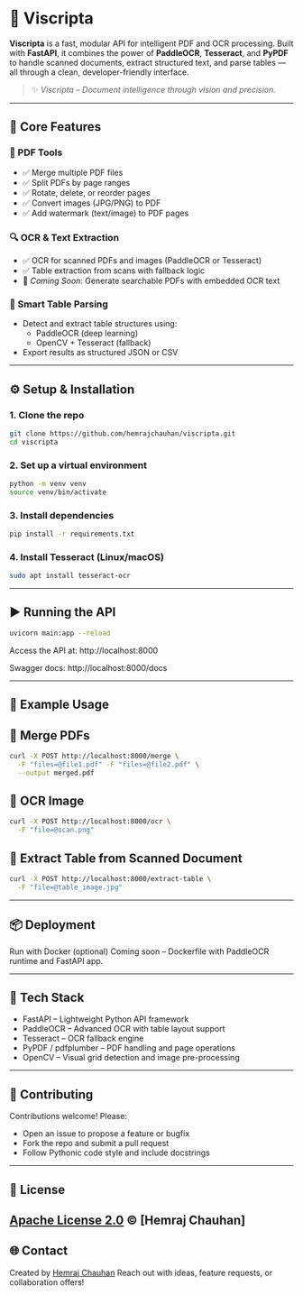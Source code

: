 # 📄 Viscripta

**Viscripta** is a fast, modular API for intelligent PDF and OCR processing. Built with **FastAPI**, it combines the power of **PaddleOCR**, **Tesseract**, and **PyPDF** to handle scanned documents, extract structured text, and parse tables — all through a clean, developer-friendly interface.

> ✨ *Viscripta – Document intelligence through vision and precision.*

---

## 🚀 Core Features

### 📄 PDF Tools
- ✅ Merge multiple PDF files
- ✅ Split PDFs by page ranges
- ✅ Rotate, delete, or reorder pages
- ✅ Convert images (JPG/PNG) to PDF
- ✅ Add watermark (text/image) to PDF pages

### 🔍 OCR & Text Extraction
- ✅ OCR for scanned PDFs and images (PaddleOCR or Tesseract)
- ✅ Table extraction from scans with fallback logic
- 🧪 *Coming Soon*: Generate searchable PDFs with embedded OCR text

### 🧠 Smart Table Parsing
- Detect and extract table structures using:
  - PaddleOCR (deep learning)
  - OpenCV + Tesseract (fallback)
- Export results as structured JSON or CSV

---

## ⚙️ Setup & Installation

### 1. Clone the repo
```bash
git clone https://github.com/hemrajchauhan/viscripta.git
cd viscripta
```

### 2. Set up a virtual environment
```bash
python -m venv venv
source venv/bin/activate
```

### 3. Install dependencies
```bash
pip install -r requirements.txt
```

### 4. Install Tesseract (Linux/macOS)
```bash
sudo apt install tesseract-ocr
```

---

## ▶️ Running the API
```bash
uvicorn main:app --reload
```

Access the API at:
http://localhost:8000

Swagger docs:
http://localhost:8000/docs

---

## 🧪 Example Usage
## 📌 Merge PDFs
```bash
curl -X POST http://localhost:8000/merge \
  -F "files=@file1.pdf" -F "files=@file2.pdf" \
  --output merged.pdf
```

## 📌 OCR Image
```bash
curl -X POST http://localhost:8000/ocr \
  -F "file=@scan.png"
```

## 📌 Extract Table from Scanned Document
```bash
curl -X POST http://localhost:8000/extract-table \
  -F "file=@table_image.jpg"
```

---

## 📦 Deployment
Run with Docker (optional)
Coming soon – Dockerfile with PaddleOCR runtime and FastAPI app.

---

## 🧠 Tech Stack
- FastAPI – Lightweight Python API framework
- PaddleOCR – Advanced OCR with table layout support
- Tesseract – OCR fallback engine
- PyPDF / pdfplumber – PDF handling and page operations
- OpenCV – Visual grid detection and image pre-processing

---

## 🤝 Contributing
Contributions welcome! Please:
- Open an issue to propose a feature or bugfix
- Fork the repo and submit a pull request
- Follow Pythonic code style and include docstrings

---

## 📜 License
[Apache License 2.0](https://github.com/hemrajchauhan/Viscripta/blob/main/LICENSE) © [Hemraj Chauhan]
---

## 🌐 Contact
Created by [Hemraj Chauhan](https://hemrajchauhan.com)
Reach out with ideas, feature requests, or collaboration offers!
